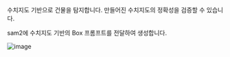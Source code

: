 수치지도 기반으로 건물을 탐지합니다.
만들어진 수치지도의 정확성을 검증할 수 있습니다. 

sam2에 수치지도 기반의 Box 프롬프트를 전달하여 생성합니다.


![image](https://github.com/user-attachments/assets/7cc177a8-be1d-4643-8837-301895ed0b0e)

